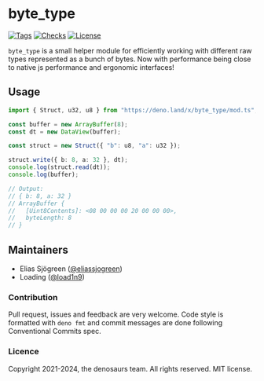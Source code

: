 # byte_type

[![Tags](https://img.shields.io/github/release/denosaurs/byte_type)](https://github.com/denosaurs/byte_type/releases)
[![Checks](https://img.shields.io/github/actions/workflow/status/denosaurs/byte_type/checks.yml?branch=main)](https://github.com/denosaurs/byte_type/actions)
[![License](https://img.shields.io/github/license/denosaurs/byte_type)](https://github.com/denosaurs/byte_type/blob/master/LICENSE)

`byte_type` is a small helper module for efficiently working with different raw
types represented as a bunch of bytes. Now with performance being close to
native js performance and ergonomic interfaces!

## Usage

```ts
import { Struct, u32, u8 } from "https://deno.land/x/byte_type/mod.ts";

const buffer = new ArrayBuffer(8);
const dt = new DataView(buffer);

const struct = new Struct({ "b": u8, "a": u32 });

struct.write({ b: 8, a: 32 }, dt);
console.log(struct.read(dt));
console.log(buffer);

// Output:
// { b: 8, a: 32 }
// ArrayBuffer {
//   [Uint8Contents]: <08 00 00 00 20 00 00 00>,
//   byteLength: 8
// }
```

## Maintainers

- Elias Sjögreen ([@eliassjogreen](https://github.com/eliassjogreen))
- Loading ([@load1n9](https://github.com/load1n9))

### Contribution

Pull request, issues and feedback are very welcome. Code style is formatted with
`deno fmt` and commit messages are done following Conventional Commits spec.

### Licence

Copyright 2021-2024, the denosaurs team. All rights reserved. MIT license.
